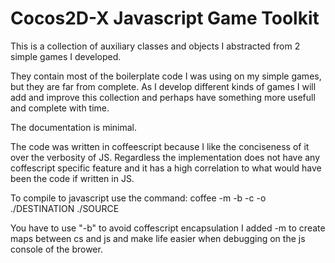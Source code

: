 # Cocos2D-X Javascript Game Toolkit

This is a collection of auxiliary classes and objects I abstracted from 2 simple games I developed.

They contain most of the boilerplate code I was using on my simple games, but they are far from complete. As I develop different kinds of games I will add and improve this collection and perhaps have something more usefull and complete with time.

The documentation is minimal.

The code was written in coffeescript because I like the conciseness of it over the verbosity of JS. Regardless the implementation does not have any coffescript specific feature and it has a high correlation to what would have been the code if written in JS.

To compile to javascript use the command: 
coffee -m -b -c -o ./DESTINATION ./SOURCE

You have to use "-b" to avoid coffescript encapsulation
I added -m  to create maps between cs and js and make life easier when debugging on the js console of the brower.

